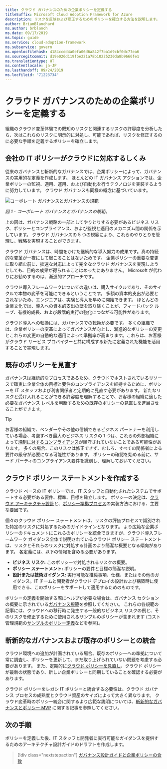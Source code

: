 ```yaml
---
title: クラウド ガバナンスのための企業ポリシーを定義する
titleSuffix: Microsoft Cloud Adoption Framework for Azure
description: リスクを反映および修正するためのポリシーを確立する方法を説明します。
author: BrianBlanchard
ms.author: brblanch
ms.date: 09/17/2019
ms.topic: guide
ms.service: cloud-adoption-framework
ms.subservice: govern
ms.openlocfilehash: 4184ccdd4a0efa06d6a842f7ba1d9cbf0dc77ea6
ms.sourcegitcommit: d19e026d119fbe221a78b10225230da8b9666fe1
ms.translationtype: HT
ms.contentlocale: ja-JP
ms.lasthandoff: 09/24/2019
ms.locfileid: "71223734"
---
```

# <a name="define-corporate-policy-for-cloud-governance"></a>クラウド ガバナンスのための企業ポリシーを定義する

組織のクラウド変革体験での既知のリスクと関連するリスクの許容度を分析したら、次はこれらのリスクに明示的に対処し、可能であれば、リスクを修正するのに必要な手順を定義するポリシーを確立します。

<!-- markdownlint-disable MD026 -->

## <a name="how-can-corporate-it-policy-become-cloud-ready"></a>会社の IT ポリシーがクラウドに対応するしくみ

従来のガバナンスと斬新的なガバナンスでは、企業ポリシーによって、ガバナンスの実用的な定義を作成します。 ほとんどの IT ガバナンス アクションでは、企業ポリシーの監視、適用、運用、および自動化を行うテクノロジを実装するように努力しています。 クラウド ガバナンスも同様の概念に基づいています。

![コーポレート ガバナンスとガバナンスの規範](../../_images/operational-transformation-govern-highres.png)

*図 1 - コーポレート ガバナンスとガバナンスの規範。*

上の図は、ガバナンス戦略の一部としてやりとりする必要があるビジネス リスク、ポリシーとコンプライアンス、および監視と適用のメカニズム間の関係を示しています。 クラウド ガバナンスの 5 つの規範により、これらのやりとりを管理し、戦略を実現することができます。

クラウド ガバナンスは、時間をかけた継続的な導入努力の成果です。真の持続的な変革が一夜にして起こることはないためです。 企業ポリシーの重要な変更に取り組む前に、拙速な対応によって完全なクラウド ガバナンスを実現しようとしても、目的の成果が得られることはめったにありません。 Microsoft が代わりにお勧めするのは、漸進的アプローチです。

クラウド導入フレームワークについての違いは、購入サイクルであり、そのサイクルで本物の変革を可能にできるということです。 多額の資本的支出が必要とされないため、エンジニアは、実験と導入を早めに開始できます。 ほとんどの企業文化では、導入への資本的支出の壁を取り除くことが、フィードバック ループ、有機的成長、および段階的実行の強化につながる可能性があります。

クラウド導入への転換には、ガバナンスでの転換が必要です。 多くの組織では、企業ポリシーの変革によってガバナンスが向上し、漸進的なポリシーの変更とこれらの変更の自動的な適用によって準拠率が高まります。これらは、お客様がクラウド サービス プロバイダーと共に構成する新たに定義された機能を活用することで実現します。

<!-- markdownlint-enable MD026 -->

## <a name="review-existing-policies"></a>既存のポリシーを見直す

ガバナンスは継続的なプロセスであるため、クラウドでホストされているリソースで確実に企業全体の目標と要件のコンプライアンスを維持するために、ポリシーを IT スタッフおよび利害関係者と定期的に見直す必要があります。 新たなリスクと受け入れることができる許容度を理解することで、お客様の組織に適した必要なガバナンス レベルを判断するための[既存のポリシーの見直し](./cloud-policy-review.md)を進展させることができます。

> [!TIP]
> お客様の組織で、ベンダーやその他の信頼できるビジネス パートナーを利用している場合、考慮すべき最大のビジネス リスクの 1 つは、これらの外部組織によって[規制に対するコンプライアンス](./regulatory-compliance.md)が順守されていないことである可能性があります。 多くの場合、このリスクは修正できず、むしろ、すべての関係者による要件の厳守が必要になる可能性があります。 ポリシーの確認を始める前に、サード パーティのコンプライアンス要件を識別し、理解しておいてください。

## <a name="create-cloud-policy-statements"></a>クラウド ポリシー ステートメントを作成する

クラウド ベースの IT ポリシーでは、IT スタッフと自動化されたシステムでサポートする必要がある要件、標準、目標を確立します。 ポリシーの決定は、[クラウド アーキテクチャ設計](./governance-alignment.md)と、[ポリシー準拠プロセス](./processes.md)の実装方法における、主要な要因です。

個々のクラウド ポリシー ステートメントは、リスクの評価プロセスで識別された特定のリスクに対処するためのガイドラインとなります。 より広範な企業ポリシーのドキュメントにこれらのポリシーを統合できますが、クラウド導入フレームワーク ガイダンス全体で説明されているクラウド ポリシー ステートメントは、リスクとそれらのリスクに対処する計画のより簡潔な概要となる傾向があります。 各定義には、以下の情報を含める必要があります。

- **ビジネス リスク:** このポリシーで対処されるリスクの概要。
- **ポリシー ステートメント:** ポリシーの要件と目標の簡潔な説明。
- **設計または技術ガイダンス:** 実行可能な推奨事項、仕様、またはその他のガイダンス。IT チームと開発者がクラウド デプロイの設計および構築時に使用できる、このポリシーをサポートして適用するためのものです。

ポリシーの定義を開始する際にヘルプが必要な場合は、ガバナンス セクションの概要に示されている[ガバナンス規範](../governance-disciplines.md)を参照してください。 これらの各規範の記事には、クラウドへの移行時に発生する一般的なビジネス リスクの例と、そのリスクを修正するために使用されるサンプルのポリシーが含まれます (コスト管理規範の[サンプルのポリシー定義](../cost-management/policy-statements.md)などを参照)。

## <a name="incremental-governance-and-integrating-with-existing-policy"></a>斬新的なガバナンスおよび既存のポリシーとの統合

クラウド環境への追加が計画されている場合、既存のポリシーへの準拠について常に調査し、ポリシーを更新して、まだ取り上げられていない問題を考慮する必要があります。 また、定期的に[クラウド ポリシーを見直し](./cloud-policy-review.md)、クラウド ポリシーが最新の状態であり、新しい企業ポリシーと同期していることを確認する必要があります。

クラウド ポリシーをレガシ IT ポリシーと統合する必要性は、クラウド ガバナンス プロセスの成熟度とクラウド資産のサイズによって大きく異なります。 クラウド変革時のポリシー統合に関するより広範な説明については、[斬新的なガバナンスとポリシー MVP](./index.md) に関する記事を参照してください。

## <a name="next-steps"></a>次の手順

ポリシーを定義した後、IT スタッフと開発者に実行可能なガイダンスを提供するためのアーキテクチャ設計ガイドのドラフトを作成します。

> [!div class="nextstepaction"]
> [ガバナンス設計ガイドと企業ポリシーの合致](./governance-alignment.md)
